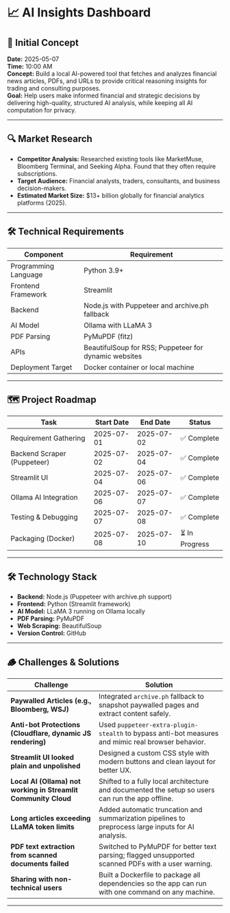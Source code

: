 # 📈 AI Insights Dashboard

## 📅 Initial Concept
**Date:** 2025-05-07  
**Time:** 10:00 AM  
**Concept:** Build a local AI-powered tool that fetches and analyzes financial news articles, PDFs, and URLs to provide critical reasoning insights for trading and consulting purposes.  
**Goal:** Help users make informed financial and strategic decisions by delivering high-quality, structured AI analysis, while keeping all AI computation for privacy.  

---

## 🔍 Market Research
- **Competitor Analysis:** Researched existing tools like MarketMuse, Bloomberg Terminal, and Seeking Alpha. Found that they often require subscriptions.  
- **Target Audience:** Financial analysts, traders, consultants, and business decision-makers.  
- **Estimated Market Size:** $13+ billion globally for financial analytics platforms (2025).  

---

## 🛠 Technical Requirements
| Component            | Requirement                                             |
|----------------------|---------------------------------------------------------|
| Programming Language | Python 3.9+                                             |
| Frontend Framework   | Streamlit                                               |
| Backend              | Node.js with Puppeteer and archive.ph fallback          |
| AI Model             | Ollama with LLaMA 3                                     |
| PDF Parsing          | PyMuPDF (fitz)                                          |
| APIs                 | BeautifulSoup for RSS; Puppeteer for dynamic websites   |
| Deployment Target    | Docker container or local machine                       |

---

## 🗺 Project Roadmap

| Task                      | Start Date | End Date   | Status       |
|---------------------------|------------|------------|--------------|
| Requirement Gathering     | 2025-07-01 | 2025-07-02 | ✅ Complete   |
| Backend Scraper (Puppeteer)| 2025-07-02 | 2025-07-04 | ✅ Complete   |
| Streamlit UI              | 2025-07-04 | 2025-07-06 | ✅ Complete   |
| Ollama AI Integration     | 2025-07-06 | 2025-07-07 | ✅ Complete   |
| Testing & Debugging       | 2025-07-07 | 2025-07-08 | ✅ Complete   |
| Packaging (Docker)        | 2025-07-08 | 2025-07-10 | ⏳ In Progress|

---

## 🛠 Technology Stack
- **Backend:** Node.js (Puppeteer with archive.ph support)  
- **Frontend:** Python (Streamlit framework)  
- **AI Model:** LLaMA 3 running on Ollama locally  
- **PDF Parsing:** PyMuPDF  
- **Web Scraping:** BeautifulSoup  
- **Version Control:** GitHub  

---

## 🪵 Challenges & Solutions

| **Challenge**                                                                                      | **Solution**                                                                                                                       |
|-----------------------------------------------------------------------------------------------------|--------------------------------------------------------------------------------------------------------------------------------------|
| **Paywalled Articles (e.g., Bloomberg, WSJ)**                                                      | Integrated `archive.ph` fallback to snapshot paywalled pages and extract content safely.                                            |
| **Anti-bot Protections (Cloudflare, dynamic JS rendering)**                                        | Used `puppeteer-extra-plugin-stealth` to bypass anti-bot measures and mimic real browser behavior.                                  |
| **Streamlit UI looked plain and unpolished**                                                       | Designed a custom CSS style with modern buttons and clean layout for better UX.                                                     |
| **Local AI (Ollama) not working in Streamlit Community Cloud**                                     | Shifted to a fully local architecture and documented the setup so users can run the app offline.                                    |
| **Long articles exceeding LLaMA token limits**                                                     | Added automatic truncation and summarization pipelines to preprocess large inputs for AI analysis.                                  |
| **PDF text extraction from scanned documents failed**                                              | Switched to PyMuPDF for better text parsing; flagged unsupported scanned PDFs with a user warning.                                  |
| **Sharing with non-technical users**                                                               | Built a Dockerfile to package all dependencies so the app can run with one command on any machine.                                  |

---